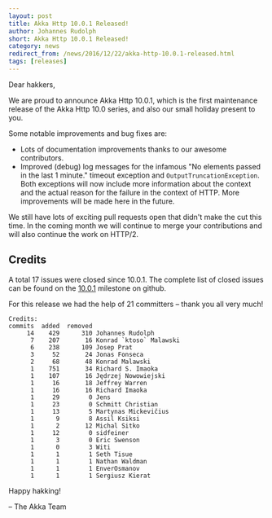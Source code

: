 ```yaml
---
layout: post
title: Akka Http 10.0.1 Released!
author: Johannes Rudolph
short: Akka Http 10.0.1 Released!
category: news
redirect_from: /news/2016/12/22/akka-http-10.0.1-released.html
tags: [releases]
---
```


Dear hakkers,

We are proud to announce Akka Http 10.0.1, which is the first maintenance release of the Akka Http 10.0 series, and also
our small holiday present to you.

Some notable improvements and bug fixes are:

 * Lots of documentation improvements thanks to our awesome contributors.
 * Improved (debug) log messages for the infamous "No elements passed in the last 1 minute." timeout exception and
   `OutputTruncationException`. Both exceptions will now include more information about the context and the actual
   reason for the failure in the context of HTTP. More improvements will be made here in the future.

We still have lots of exciting pull requests open that didn't make the cut this time. In the coming month we
will continue to merge your contributions and will also continue the work on HTTP/2.

## Credits
A total 17 issues were closed since 10.0.1.
The complete list of closed issues can be found on the [10.0.1](https://github.com/akka/akka-http/milestone/17?closed=1) milestone on github.

For this release we had the help of 21 committers – thank you all very much!

~~~
Credits:
commits  added  removed
     14    429      310 Johannes Rudolph
      7    207       16 Konrad `ktoso` Malawski
      6    238      109 Josep Prat
      3     52       24 Jonas Fonseca
      2     68       48 Konrad Malawski
      1    751       34 Richard S. Imaoka
      1    107       16 Jędrzej Nowowiejski
      1     16       18 Jeffrey Warren
      1     16       16 Richard Imaoka
      1     29        0 Jens
      1     23        0 Schmitt Christian
      1     13        5 Martynas Mickevičius
      1      9        8 Assil Ksiksi
      1      2       12 Michal Sitko
      1     12        0 sidfeiner
      1      3        0 Eric Swenson
      1      0        3 Witi
      1      1        1 Seth Tisue
      1      1        1 Nathan Waldman
      1      1        1 EnverOsmanov
      1      1        1 Sergiusz Kierat
~~~

Happy hakking!

– The Akka Team